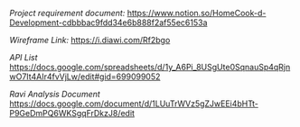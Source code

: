 *Project requirement document:*
https://www.notion.so/HomeCook-d-Development-cdbbbac9fdd34e6b888f2af55ec6153a

*Wireframe Link:*
https://i.diawi.com/Rf2bgo

*API List*
https://docs.google.com/spreadsheets/d/1y_A6Pi_8USgUte0SqnauSp4qRjnwO7It4AIr4fvVjLw/edit#gid=699099052

*Ravi Analysis Document*
https://docs.google.com/document/d/1LUuTrWVz5gZJwEEi4bHTt-P9GeDmPQ6WKSgqFrDkzJ8/edit

